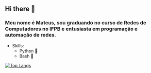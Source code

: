 ## Hi there 👋
### Meu nome é Mateus, sou graduando no curso de Redes de Computadores no IFPB e entusiasta em programação e automação de redes.
- Skills:
  - Python :snake:
  - Bash :penguin:


[![Top Langs](https://github-readme-stats.vercel.app/api/top-langs/?username=Mateus-Mota)](https://github.com/anuraghazra/github-readme-stats)
